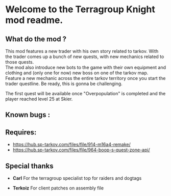 # Welcome to the Terragroup Knight mod readme.

## What do the mod ?
This mod features a new trader with his own story related to tarkov. With the trader comes up a bunch of new quests, with new mechanics related to those quests.</br>
The mod also introduce new bots to the game with their own equipment and clothing and (only one for now) new boss on one of the tarkov map.</br>
Feature a new mechanic across the entire tarkov territory once you start the trader questline.
Be ready, this is gonna be challenging.

The first quest will be available once "Overpopulation" is completed and the player reached level 25 at Skier.

## Known bugs :


## Requires:
* https://hub.sp-tarkov.com/files/file/914-m16a4-remake/
* https://hub.sp-tarkov.com/files/file/964-boop-s-quest-zone-api/

## Special thanks
* **Carl**
For the terragroup specialist top for raiders and dogtags

* **Terkoiz**
For client patches on assembly file